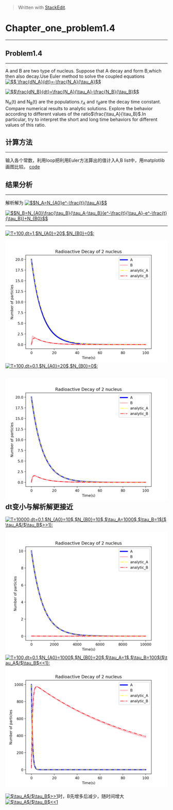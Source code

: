 ﻿> Written with [StackEdit](https://stackedit.io/).




# Chapter_one_problem1.4
------------------------------------------
## Problem1.4
--------------------
A and B are two type of nucleus. Suppose that A decay and form B,which then also decay.Use Euler method to solve the coupled equations
<a href="http://www.codecogs.com/eqnedit.php?latex=$$&space;\frac{dN_A}{dt}=-\frac{N_A}{\tau_A}$$" target="_blank"><img src="http://latex.codecogs.com/gif.latex?$$&space;\frac{dN_A}{dt}=-\frac{N_A}{\tau_A}$$" title="$$ \frac{dN_A}{dt}=-\frac{N_A}{\tau_A}$$" /></a>

<a href="http://www.codecogs.com/eqnedit.php?latex=$$\frac{dN_B}{dt}=\frac{N_A}{\tau_A}-\frac{N_B}{\tau_B}$$" target="_blank"><img src="http://latex.codecogs.com/gif.latex?$$\frac{dN_B}{dt}=\frac{N_A}{\tau_A}-\frac{N_B}{\tau_B}$$" title="$$\frac{dN_B}{dt}=\frac{N_A}{\tau_A}-\frac{N_B}{\tau_B}$$" /></a>

N<sub>A</sub>(t) and N<sub>B</sub>(t) are the populations.$\tau_A$ and $\tau_B$are the decay time constant.
Compare numerical results to analytic solutions.
Explore the behavior according to different values of the ratio$\frac{\tau_A}{\tau_B}$.In particular, try to interpret the short and long time behaviors for different values of this ratio.
## 计算方法
-------------------------

输入各个常数，利用loop把利用Euler方法算出的值计入A,B list中，用matplotlib画图比较。 
[code](https://github.com/jxw666/computationalphysics_N2015301020090/blob/master/Ch1_1.4.py)

## 结果分析
------------------------------
解析解为
<a href="http://www.codecogs.com/eqnedit.php?latex=$$N_A=N_{A0}e^-\frac{t}{\tau_A}$$" target="_blank"><img src="http://latex.codecogs.com/gif.latex?$$N_A=N_{A0}e^-\frac{t}{\tau_A}$$" title="$$N_A=N_{A0}e^-\frac{t}{\tau_A}$$" /></a>

<a href="http://www.codecogs.com/eqnedit.php?latex=$$N_B=N_{A0}\frac{\tau_B}{\tau_A-\tau_B}(e^-\frac{t}{\tau_A}-e^-\frac{t}{\tau_B})&plus;N_{B0}$$" target="_blank"><img src="http://latex.codecogs.com/gif.latex?$$N_B=N_{A0}\frac{\tau_B}{\tau_A-\tau_B}(e^-\frac{t}{\tau_A}-e^-\frac{t}{\tau_B})&plus;N_{B0}$$" title="$$N_B=N_{A0}\frac{\tau_B}{\tau_A-\tau_B}(e^-\frac{t}{\tau_A}-e^-\frac{t}{\tau_B})+N_{B0}$$" /></a>

------------------------------------------------
<a href="http://www.codecogs.com/eqnedit.php?latex=T=100,dt=1,$N_{A0}=20$,$N_{B0}=0$:" target="_blank"><img src="http://latex.codecogs.com/gif.latex?T=100,dt=1,$N_{A0}=20$,$N_{B0}=0$:" title="T=100,dt=1,$N_{A0}=20$,$N_{B0}=0$:" /></a>


![1](https://github.com/jxw666/computationalphysics_N2015301020090/blob/master/Figure_1.png)
<a href="http://www.codecogs.com/eqnedit.php?latex=T=100,dt=0.1,$N_{A0}=20$,$N_{B0}=0$:" target="_blank"><img src="http://latex.codecogs.com/gif.latex?T=100,dt=0.1,$N_{A0}=20$,$N_{B0}=0$:" title="T=100,dt=0.1,$N_{A0}=20$,$N_{B0}=0$:" />
</a>

![2](https://github.com/jxw666/computationalphysics_N2015301020090/blob/master/fig2.png)
dt变小与解析解更接近
-------------------------------------------
<a href="http://www.codecogs.com/eqnedit.php?latex=T=10000,dt=0.1,$N_{A0}=10$,$N_{B0}=10$,$\tau_A=1000$,$\tau_B=1$($\tau_A$/$\tau_B$>>1):" target="_blank"><img src="http://latex.codecogs.com/gif.latex?T=10000,dt=0.1,$N_{A0}=10$,$N_{B0}=10$,$\tau_A=1000$,$\tau_B=1$($\tau_A$/$\tau_B$>>1):" title="T=10000,dt=0.1,$N_{A0}=10$,$N_{B0}=10$,$\tau_A=1000$,$\tau_B=1$($\tau_A$/$\tau_B$>>1):" /></a>

![4](https://github.com/jxw666/computationalphysics_N2015301020090/blob/master/fig4.png)
<a href="http://www.codecogs.com/eqnedit.php?latex=T=100,dt=0.1,$N_{A0}=1000$,$N_{B0}=0$,$\tau_A=1$,$\tau_B=100$($\tau_A$/$\tau_B$<<1):" target="_blank"><img src="http://latex.codecogs.com/gif.latex?T=100,dt=0.1,$N_{A0}=1000$,$N_{B0}=20$,$\tau_A=1$,$\tau_B=100$($\tau_A$/$\tau_B$<<1):" title="T=100,dt=0.1,$N_{A0}=1000$,$N_{B0}=20$,$\tau_A=1$,$\tau_B=100$($\tau_A$/$\tau_B$<<1):" /></a>
![3](https://github.com/jxw666/computationalphysics_N2015301020090/blob/master/fig3.png)


<a href="http://www.codecogs.com/eqnedit.php?latex=$\tau_A$/$\tau_B$>>1" target="_blank"><img src="http://latex.codecogs.com/gif.latex?$\tau_A$/$\tau_B$>>1" title="$\tau_A$/$\tau_B$>>1" /></a>时，B先增多后减少，随时间增大
<a href="http://www.codecogs.com/eqnedit.php?latex=$\tau_A$/$\tau_B$<<1" target="_blank"><img src="http://latex.codecogs.com/gif.latex?$\tau_A$/$\tau_B$<<1" title="$\tau_A$/$\tau_B$<<1" /></a>
